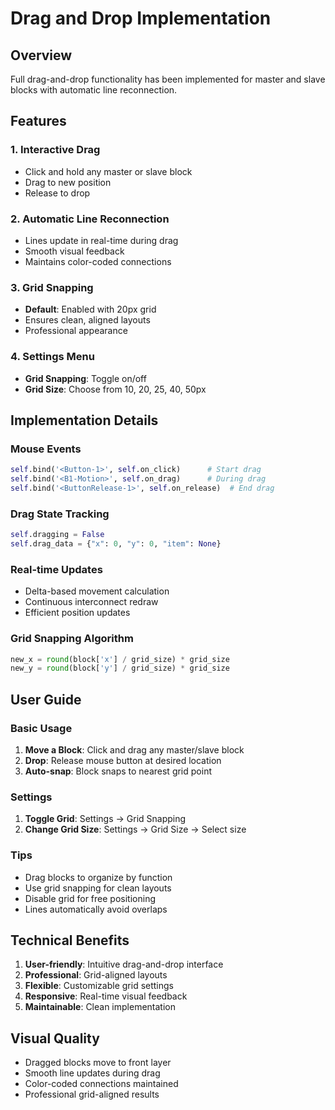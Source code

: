 # Drag and Drop Implementation

## Overview
Full drag-and-drop functionality has been implemented for master and slave blocks with automatic line reconnection.

## Features

### 1. Interactive Drag
- Click and hold any master or slave block
- Drag to new position
- Release to drop

### 2. Automatic Line Reconnection
- Lines update in real-time during drag
- Smooth visual feedback
- Maintains color-coded connections

### 3. Grid Snapping
- **Default**: Enabled with 20px grid
- Ensures clean, aligned layouts
- Professional appearance

### 4. Settings Menu
- **Grid Snapping**: Toggle on/off
- **Grid Size**: Choose from 10, 20, 25, 40, 50px

## Implementation Details

### Mouse Events
```python
self.bind('<Button-1>', self.on_click)      # Start drag
self.bind('<B1-Motion>', self.on_drag)      # During drag
self.bind('<ButtonRelease-1>', self.on_release)  # End drag
```

### Drag State Tracking
```python
self.dragging = False
self.drag_data = {"x": 0, "y": 0, "item": None}
```

### Real-time Updates
- Delta-based movement calculation
- Continuous interconnect redraw
- Efficient position updates

### Grid Snapping Algorithm
```python
new_x = round(block['x'] / grid_size) * grid_size
new_y = round(block['y'] / grid_size) * grid_size
```

## User Guide

### Basic Usage
1. **Move a Block**: Click and drag any master/slave block
2. **Drop**: Release mouse button at desired location
3. **Auto-snap**: Block snaps to nearest grid point

### Settings
1. **Toggle Grid**: Settings → Grid Snapping
2. **Change Grid Size**: Settings → Grid Size → Select size

### Tips
- Drag blocks to organize by function
- Use grid snapping for clean layouts
- Disable grid for free positioning
- Lines automatically avoid overlaps

## Technical Benefits
1. **User-friendly**: Intuitive drag-and-drop interface
2. **Professional**: Grid-aligned layouts
3. **Flexible**: Customizable grid settings
4. **Responsive**: Real-time visual feedback
5. **Maintainable**: Clean implementation

## Visual Quality
- Dragged blocks move to front layer
- Smooth line updates during drag
- Color-coded connections maintained
- Professional grid-aligned results